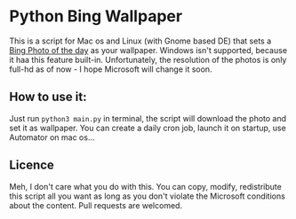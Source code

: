 # Python Bing Wallpaper
This is a script for Mac os and Linux (with Gnome based DE) that sets a [Bing Photo of the day](http://www.bing.com/gallery/) as your wallpaper. Windows isn't supported, because it haa this feature built-in. Unfortunately, the resolution of the photos is only full-hd as of now - I hope Microsoft will change it soon.

## How to use it:
Just run `python3 main.py` in terminal, the script will download the photo and set it as wallpaper. You can create a daily cron job, launch it on startup, use Automator on mac os...

## Licence
Meh, I don't care what you do with this. You can copy, modify, redistribute this script all you want as long as you don't violate the Microsoft conditions about the content. Pull requests are welcomed.